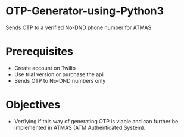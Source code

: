 # OTP-Generator-using-Python3
Sends OTP to a verified No-DND phone number for ATMAS

# Prerequisites
- Create account on Twilio
- Use trial version or purchase the api
- Sends OTP to No-DND numbers only

# Objectives
- Verfiying if this way of generating OTP is viable and can further be implemented in ATMAS (ATM Authenticated System).